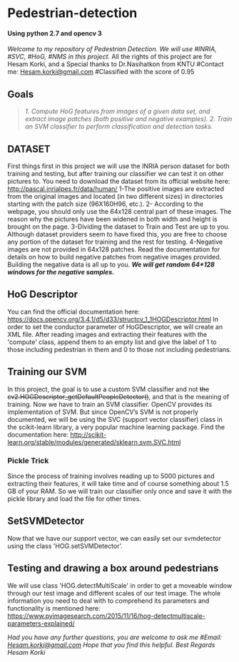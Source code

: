 # **Pedestrian-detection**

#### **Using python 2.7 and opencv 3**

*Welcome to my repository of Pedestrian Detection. We will use #INRIA, #SVC, #HoG, #NMS in this project.*
All the rights of this project are for Hesam Korki, and a Special thanks to Dr.Nasihatkon from KNTU
#Contact me: Hesam.korki@gmail.com
#Classified with the score of 0.95 

## **Goals**

>*1. Compute HoG features from images of a given data set, and extract image patches (both positive and negative examples).*
>*2. Train an SVM classifier to perform classification and detection tasks.*

## **DATASET**

First things first in this project we will use the INRIA person dataset for both training and testing, but after training our classifier we can test it on other pictures to. You need to download the dataset from its official website here: http://pascal.inrialpes.fr/data/human/
1-The positive images are extracted from the original images and located (in two different sizes) in directories starting with the patch size (96X160H96, etc.).
2- According to the webpage, you should only use the 64x128 central part of these images. The reason why the pictures have been widened in both width and height is brought on the page.
3-Dividing the dataset to Train and Test are up to you. Although dataset providers seem to have fixed this, you are free to choose any portion of the dataset for training and the rest for testing.
4-Negative images are not provided in 64x128 patches. Read the documentation for details on how to build negative patches from negative images provided. Building the negative data is all up to you.
**_We will get random 64*128 windows for the negative samples._**

## **HoG Descriptor**

You can find the official documentation here: https://docs.opencv.org/3.4.1/d5/d33/structcv_1_1HOGDescriptor.html
In order to set the conductor parameter of HoGDescriptor, we will create an XML file.
After reading images and extracting their features with the 'compute' class, append them to an empty list and give the label of 1 to those including pedestrian in them and 0 to those not including pedestrians.

## **Training our SVM**

In this project, the goal is to use a custom SVM classifier and not ~~the cv2.HOGDescriptor_getDefaultPeopleDetector()~~, and that is the meaning of training.
Now we have to train an SVM classifier. OpenCV provides its implementation of SVM. But since OpenCV’s SVM is not properly documented, we will be using the SVC (support vector classifier) class in the scikit-learn library, a very popular machine learning package. Find the documentation here: http://scikit-learn.org/stable/modules/generated/sklearn.svm.SVC.html

### **Pickle Trick** 


Since the process of training involves reading up to 5000 pictures and extracting their features, it will take time and of course something about 1.5 GB of your RAM. So we will train our classifier only once and save it with the pickle library and load the file for other times.

## **SetSVMDetector**

Now that we have our support vector, we can easily set our svmdetector using the class 'HOG.setSVMDetector'.

## **Testing and drawing a box around pedestrians** 

We will use class 'HOG.detectMultiScale' in order to get a moveable window through our test image and different scales of our test image. The whole information you need to deal with to comprehend its parameters and functionality is mentioned here: 
https://www.pyimagesearch.com/2015/11/16/hog-detectmultiscale-parameters-explained/

*Had you have any further questions, you are welcome to ask me 
#Email: Hesam.korki@gmail.com
Hope that you find this helpful.
Best Regards Hesam Korki*
